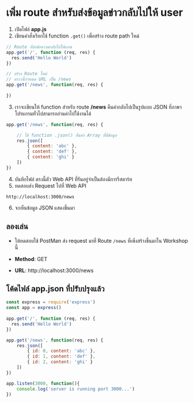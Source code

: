 
# เพิ่ม route สำหรับส่งข้อมูลข่าวกลับไปให้ user

1. เปิดไฟล์ **app.js**
2. เขียนคำสั่งเรียกใช้ function `.get()` เพื่อสร้าง route path ใหม่

```js
// Route ที่ส่งข้อความกลับไปให้แอพ
app.get('/', function (req, res) {
  res.send('Hello World')
})

// สร้าง Route ใหม่ 
// คราวนี้กำหนด URL เป็น /news
app.get('/news', function(req, res) {
    
})
```

3. เราจะเขียนให้ function สำหรับ route **/news** คืนค่ากลับไปเป็นรูปแบบ JSON ที่ภาษาโปรแกรมทั่วไปสามารถอ่านค่าไปใช้งานได้ 

```js
app.get('/news', function(req, res) {

    // ใช้ function .json() คืนค่า Array ที่มีข้อมูล
    res.json([
        { content: 'abc' },
        { content: 'def' },
        { content: 'ghi' }
    ])
})
```

4. บันทึกไฟล์ ตรงนี้ตัว Web API ที่รันอยู่จำเป็นต้องมีการรีสตาร์ท
5. ทดสอบส่ง Request ไปที่ Web API 

```
http://localhost:3000/news
```

6. จะเห็นข้อมูล JSON แสดงขึ้นมา

## ลองเล่น

- ให้ทดสอบใช้ PostMan ส่ง request มาที่ Route `/news` ที่เพิ่งสร้างขึ้นมาใน Workshop นี้

- **Method**: GET
- **URL**: http://localhost:3000/news

## โค้ดไฟล์ app.json ที่ปรับปรุงแล้ว

```js
const express = require('express')
const app = express()
 
app.get('/', function (req, res) {
  res.send('Hello World')
})

app.get('/news', function(req, res) {
    res.json([
        { id: 0, content: 'abc' },
        { id: 1, content: 'def' },
        { id: 2, content: 'ghi' }
    ])
})

app.listen(3000, function(){
    console.log('server is running port 3000...')
})
```
